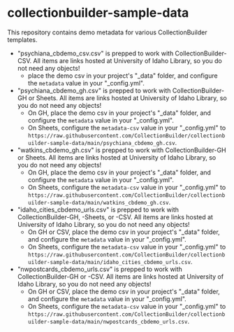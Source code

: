 # collectionbuilder-sample-data

This repository contains demo metadata for various CollectionBuilder templates. 

- "psychiana_cbdemo_csv.csv" is prepped to work with CollectionBuilder-CSV. All items are links hosted at University of Idaho Library, so you do not need any objects!
    - place the demo csv in your project's "_data" folder, and configure the `metadata` value in your "_config.yml".
- "psychiana_cbdemo_gh.csv" is prepped to work with CollectionBuilder-GH or Sheets. All items are links hosted at University of Idaho Library, so you do not need any objects!
    - On GH, place the demo csv in your project's "_data" folder, and configure the `metadata` value in your "_config.yml".
    - On Sheets, configure the `metadata-csv` value in your "_config.yml" to `https://raw.githubusercontent.com/CollectionBuilder/collectionbuilder-sample-data/main/psychiana_cbdemo_gh.csv`.
- "watkins_cbdemo_gh.csv" is prepped to work with CollectionBuilder-GH or Sheets. All items are links hosted at University of Idaho Library, so you do not need any objects!
    - On GH, place the demo csv in your project's "_data" folder, and configure the `metadata` value in your "_config.yml".
    - On Sheets, configure the `metadata-csv` value in your "_config.yml" to `https://raw.githubusercontent.com/CollectionBuilder/collectionbuilder-sample-data/main/watkins_cbdemo_gh.csv`.
- "idaho_cities_cbdemo_urls.csv" is prepped to work with CollectionBuilder-GH, -Sheets, or -CSV. All items are links hosted at University of Idaho Library, so you do not need any objects! 
    - On GH or CSV, place the demo csv in your project's "_data" folder, and configure the `metadata` value in your "_config.yml".
    - On Sheets, configure the `metadata-csv` value in your "_config.yml" to `https://raw.githubusercontent.com/CollectionBuilder/collectionbuilder-sample-data/main/idaho_cities_cbdemo_urls.csv`.
- "nwpostcards_cbdemo_urls.csv" is prepped to work with CollectionBuilder-GH or -CSV. All items are links hosted at University of Idaho Library, so you do not need any objects! 
    - On GH or CSV, place the demo csv in your project's "_data" folder, and configure the `metadata` value in your "_config.yml".
    - On Sheets, configure the `metadata-csv` value in your "_config.yml" to `https://raw.githubusercontent.com/CollectionBuilder/collectionbuilder-sample-data/main/nwpostcards_cbdemo_urls.csv`.